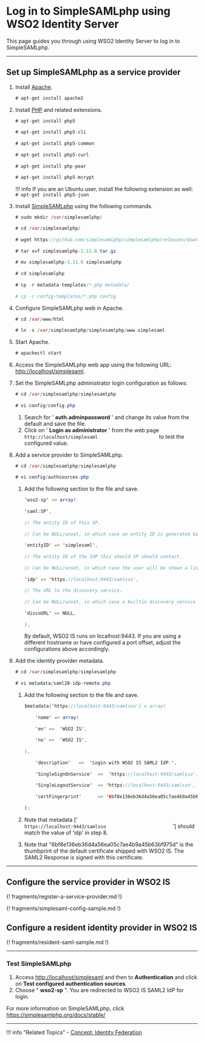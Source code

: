 # Log in to SimpleSAMLphp using WSO2 Identity Server

This page guides you through using WSO2 Identity Server to log in to SimpleSAMLphp.

-----

## Set up SimpleSAMLphp as a service provider

1.  Install [Apache](https://httpd.apache.org/).

    ``` java
    # apt-get install apache2 
    ```

2.  Install [PHP](https://www.php.net/) and related extensions.

    ``` java
    # apt-get install php5  
        
    # apt-get install php5-cli  
        
    # apt-get install php5-common  
        
    # apt-get install php5-curl  
        
    # apt-get install php-pear  
        
    # apt-get install php5-mcrypt 
    ```

    !!! info 
		If you are an Ubuntu user, install the following extension as well:
		`            # apt-get install php5-json           `

3.  Install [SimpleSAMLphp](https://simplesamlphp.org/) using the following commands.

    ``` java
    # sudo mkdir /var/simplesamlphp/

    # cd /var/simplesamlphp/  
        
    # wget https://github.com/simplesamlphp/simplesamlphp/releases/download/simplesamlphp-1.11.0/simplesamlphp-1.11.0.tar.gz  
        
    # tar xvf simplesamlphp-1.11.0.tar.gz  
        
    # mv simplesamlphp-1.11.0 simplesamlphp  
        
    # cd simplesamlphp  
        
    # cp -r metadata-templates/*.php metadata/  
        
    # cp -r config-templates/*.php config 
    ```

4.  Configure SimpleSAMLphp web in Apache.

    ``` java
    # cd /var/www/html
        
    # ln -s /var/simplesamlphp/simplesamlphp/www simplesaml 
    ```

5.  Start Apache.

    ``` java
    # apachectl start  
    ```

6.  Access the SimpleSAMLphp web app using the following URL:
    [http://localhost/simplesaml](http://localhost/simplesaml).
7.  Set the SimpleSAMLphp administrator login configuration as follows:

    ``` java
    # cd /var/simplesamlphp/simplesamlphp  
        
    # vi config/config.php  
    ```

    1.  Search for ' **auth.adminpassword** ' and change its value
        from the default and save the file.
    2.  Click on ' **Login as administrator** ' from the web page
        `                         http://localhost/simplesaml                       `
        to test the configured value.

8.  Add a service provider to SimpleSAMLphp.

    ``` java
    # cd /var/simplesamlphp/simplesamlphp  
        
    # vi config/authsources.php 
    ```

    1.  Add the following section to the file and save.

        ``` java
        'wso2-sp' => array(  
            
        'saml:SP',  
            
        // The entity ID of this SP.  
            
        // Can be NULL/unset, in which case an entity ID is generated based on the metadata URL.  
            
        'entityID' => 'simplesaml',  
            
        // The entity ID of the IdP this should SP should contact.  
            
        // Can be NULL/unset, in which case the user will be shown a list of available IdPs.  
            
        'idp' => 'https://localhost:9443/samlsso',  
            
        // The URL to the discovery service.  
            
        // Can be NULL/unset, in which case a builtin discovery service will be used.  
            
        'discoURL' => NULL,  
            
        ),
        ```

        By default, WSO2 IS runs on localhost:9443. If you are using a different hostname or have configured a port offset, adjust the configurations above accordingly.

9.  Add the identity provider metadata.

    ``` java
    # cd /var/simplesamlphp/simplesamlphp  
        
    # vi metadata/saml20-idp-remote.php 
    ```

    1.  Add the following section to the file and save.

        ``` java
        $metadata['https://localhost:9443/samlsso'] = array(  
            
            'name' => array(  
            
            'en' =>  'WSO2 IS',  
            
            'no' =>  'WSO2 IS',  
            
        ),  
            
            'description'   =>  'Login with WSO2 IS SAML2 IdP.',  
            
            'SingleSignOnService'  =>  'https://localhost:9443/samlsso',  
            
            'SingleLogoutService'  => 'https://localhost:9443/samlsso',  
            
            'certFingerprint'      => '6bf8e136eb36d4a56ea05c7ae4b9a45b63bf975d'  
            
        );
        ```

    2.  Note that metadata \['
        `                           https://localhost:9443/samlsso                         `
        '\] should match the value of 'idp' in step 8.

    3.  Note that "6bf8e136eb36d4a56ea05c7ae4b9a45b63bf975d" is the
        thumbprint of the default certificate shipped with WSO2 IS. The SAML2
        Response is signed with this certificate.

----

## Configure the service provider in WSO2 IS

{! fragments/register-a-service-provider.md !}


{! fragments/simplesaml-config-sample.md !}

## Configure a resident identity provider in WSO2 IS

{! fragments/resident-saml-sample.md !}

-----

### Test SimpleSAMLphp

1.  Access <http://localhost/simplesaml> and then to **Authentication** and click on **Test configured authentication sources**.
2.  Choose " **wso2-sp** ". You are redirected to WSO2 IS SAML2 IdP for
    login.

For more information on SimpleSAMLphp, click <https://simplesamlphp.org/docs/stable/>

----

!!! info "Related Topics"
    - [Concept: Identity Federation](../../../references/concepts/identity-federation/)
